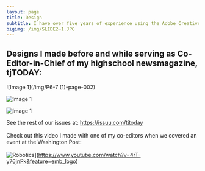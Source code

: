 ```yaml
---
layout: page
title: Design 
subtitle: I have over five years of experience using the Adobe Creative Cloud Suite
bigimg: /img/SLIDE2~1.JPG
---
```


## Designs I made before and while serving as Co-Editor-in-Chief of my highschool newsmagazine, tjTODAY:

![Image 1](/img/P6-7 (1)-page-002)

![Image 1](/img/P10-11_Spread-page-001)

![Image 1](/img/P26-27-page-001)

See the rest of our issues at: https://issuu.com/tjtoday <br/>
<br/>
Check out this video I made with one of my co-editors when we covered an event at the Washington Post: <br/>
<br/>
![Robotics](https://img.youtube.com/vi/4rT-y76jnPk&feature=emb_logo/0.jpg)](https://www.youtube.com/watch?v=4rT-y76jnPk&feature=emb_logo)

